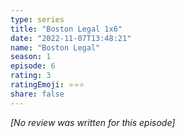 ```yaml
---
type: series
title: "Boston Legal 1x6"
date: "2022-11-07T13:48:21"
name: "Boston Legal"
season: 1
episode: 6
rating: 3
ratingEmoji: ⭐️⭐️⭐️
share: false
---
```


*[No review was written for this episode]*
